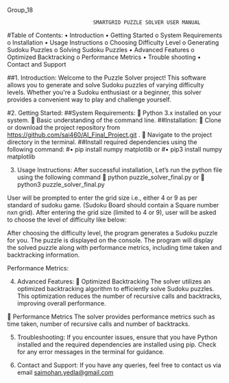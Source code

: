 Group_18

                                SMARTGRID PUZZLE SOLVER USER MANUAL
#Table of Contents:
      •	Introduction
      •	Getting Started
          o	System Requirements
          o	Installation
      •	Usage Instructions
          o	Choosing Difficulty Level
          o	Generating Sudoku Puzzles
          o	Solving Sudoku Puzzles
      •	Advanced Features
          o	Optimized Backtracking
          o	Performance Metrics
      •	Trouble shooting
      •	Contact and Support

##1. Introduction:
      Welcome to the Puzzle Solver project! This software allows you to generate and solve Sudoku puzzles of varying difficulty levels. Whether you're a Sudoku enthusiast or a beginner, this solver provides a convenient way to play and challenge yourself.

#2. Getting Started:
      ##System Requirements:
          	Python 3.x installed on your system.
          	Basic understanding of the command line.
      ##Installation:
          	Clone or download the project repository from https://github.com/sai460/AI_Final_Project.git .
          	Navigate to the project directory in the terminal.
      ##Install required dependencies using the following command:
          #•	pip install numpy matplotlib
          or
          #•	pip3 install numpy matplotlib

3. Usage Instructions:
After successful installation, Let’s run the python file using the following command
	python puzzle_solver_final.py			or
	python3 puzzle_solver_final.py
 
User will be prompted to enter the grid size i.e., either 4 or 9 as per standard of sudoku game. (Sudoku Board should contain a Square number nxn grid).
After entering the grid size (limited to 4 or 9), user will be asked to choose the level of difficulty like below:
 

After choosing the difficulty level, the program generates a Sudoku puzzle for you.
The puzzle is displayed on the console.
The program will display the solved puzzle along with performance metrics, including time taken and backtracking information.

 
 
Performance Metrics:
 

4. Advanced Features:
	Optimized Backtracking
The solver utilizes an optimized backtracking algorithm to efficiently solve Sudoku puzzles.
This optimization reduces the number of recursive calls and backtracks, improving overall performance.

	Performance Metrics
The solver provides performance metrics such as time taken, number of recursive calls and number of backtracks.

5. Troubleshooting:
If you encounter issues, ensure that you have Python installed and the required dependencies are installed using pip.
Check for any error messages in the terminal for guidance.

6. Contact and Support:
	If you have any queries, feel free to contact us via email saimohan.yedla@gmail.com

